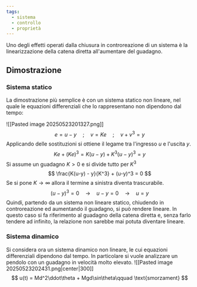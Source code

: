 ```yaml
---
tags:
  - sistema
  - controllo
  - proprietà
---
```

Uno degli effetti operati dalla chiusura in controreazione di un sistema è la linearizzazione della catena diretta all'aumentare del guadagno.
## Dimostrazione
### Sistema statico
La dimostrazione più semplice è con un sistema statico non lineare, nel quale le equazioni
differenziali che lo rappresentano non dipendono dal tempo:

![[Pasted image 20250523201327.png]]
$$
e=u-y\quad ;\quad v=Ke \quad;\quad v+v^3=y
$$
Applicando delle sostituzioni si ottiene il legame tra l'ingresso $u$ e l'uscita $y$.
$$
Ke+(Ke)^3 = K(u-y)+K^3(u-y)^3=y
$$
Si assume un guadagno $K>0$ e si divide tutto per $K^3$
$$
\frac{K(u-y) - y}{K^3} + (u-y)^3 = 0
$$
Se si pone $K \to\infty$ allora il termine a sinistra diventa trascurabile.
$$
(u-y)^3=0 \quad\longrightarrow\quad u-y=0 \quad\longrightarrow\quad u=y
$$
Quindi, partendo da un sistema non lineare statico, chiudendo in controreazione ed
aumentando il guadagno, si può rendere lineare. In questo caso si fa riferimento al guadagno
della catena diretta e, senza farlo tendere ad infinito, la relazione non sarebbe mai potuta
diventare lineare.
### Sistema dinamico
Si considera ora un sistema dinamico non lineare, le cui equazioni differenziali dipendono
dal tempo. In particolare si vuole analizzare un pendolo con un guadagno in velocità molto
elevato.
![[Pasted image 20250523202431.png|center|300]]
$$
u(t) = Md^2\ddot\theta + Mgd\sin\theta\qquad \text{smorzament}
$$